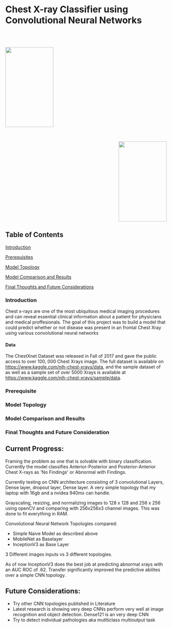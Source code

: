 # Chest X-ray Classifier using Convolutional Neural Networks

<br>
<br>
<p align="left">
  <img src="https://github.com/rdamehta/Capstone/blob/master/readmeX.PNG" 
       width="150" height="250">
</p>
<br>
<p align="right">
  <img src="https://github.com/rdamehta/Capstone/blob/master/readmeCHECK.PNG" 
       width="150" height="250">
</p>

<a id = 'over'></a>

## Table of Contents
[Introduction](https://github.com/rdamehta/capstone#introduction)

[Prerequisites](https://github.com/rdamehta/capstone#prerequisites)

[Model Topology](https://github.com/rdamehta/capstone#modelTopology)

[Model Comparison and Results](https://github.com/rdamehta/capstone#modelComparisonandResults)

[Final Thoughts and Future Considerations](https://github.com/rdamehta/capstone#finalThoughtsandFutureConsideration)

### Introduction
Chest x-rays are one of the most ubiquitous medical imaging procedures and can reveal essential clinical information about a patient for physicians and medical proffesionals. The goal of this project was to build a model that could predict whether or not disease was present in an frontal Chest Xray using various convolutional neural networks 
#### Data
The ChestXnet Dataset was released in Fall of 2017 and gave the public access to over 100, 000 Chest Xrays image. The full dataset is available on https://www.kaggle.com/nih-chest-xrays/data, and the sample dataset of as well as a sample set of over 5000 Xrays is available at https://www.kaggle.com/nih-chest-xrays/sample/data.
### Prerequisite

### Model Topology
### Model Comparison and Results
### Final Thoughts and Future Consideration

## Current Progress:
Framing the problem as one that is solvable with binary classification. Currently the model classifies Anterior-Posterior and Posterior-Anterior Chest X-rays as 'No Findings' or Abnormal with Findings. 

Currently testing on CNN architecture consisting of 3 convolutional Layers, Dense layer, dropout layer, Dense layer. A very simple topology that my laptop with 16gb and a nvidea 940mx can handle. 

Grayscaling, resizing, and normalizing images to 128 x 128 and 256 x 256 using openCV and comparing with 256x256x3 channel images. This was done to fit everything in RAM.

Convolutional Neural Network Topologies compared:
- Simple Naive Model as described above
- MobileNet as Baselayer
- InceptionV3 as Base Layer

3 Different images inputs vs 3 different topologies.

As of now InceptionV3 does the best job at predicting abnormal xrays with an AUC ROC of .62. Transfer significantly improved the predictive abilites over a simple CNN topology.

## Future Considerations:
- Try other CNN topologies published in Literature
- Latest research is showing very deep CNNs perform very well at image recognition and object detection. Dense121 is an very deep CNN
- Try to detect individual pathologies aka mutlticlass multioutput task

